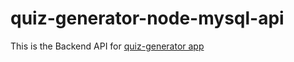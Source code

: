 # quiz-generator-node-mysql-api
This is the Backend API for [quiz-generator app](https://github.com/ArtoCully/quiz-generator)